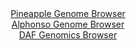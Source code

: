 <div id="Pineapple_Genome_Browser" align="center">
  <a href="https://igv.org/app/?sessionURL=blob:zZNdT9swFIb_iyXQJqX5pA2JhKYAbSkM6FpCWRGKThMntUjsYLvpl_rfd0CbdsMkerFpki_sI9vnfV8_3pKGSsUEJyFxTadtOg4xiJqL5RiquqQ3UFFFwhxKRQ0iaU4l5Skl4ZbkoDTEo694cq51rULLYrpuVcALYSrPhAo2gsNSmamorDNRljATErSQyjqV0AiLFU1rSWdQ1yb29sy2lYEGC8p6LrgSVk15kSzxvuRXKSkoFxVNqkWp2ZuABPWgxszM4Us0GUdpSpW6outBdhJdDaJ7rxtP.52zaXx7MYk7k8MxKzjohaQnXb9SY7.3nkQHbk8MTns30_G3_vooFbPu9wPv_LC7qpmk6sTxneMjO_DdDkbDeEZX_5NrHGxP52q0Gj2MJpvLh3O0LkWsu85LufLovaue_.B8Z5BSpAtkgaRz6YeObXh2x2i7ndbr1Dk2bDvAfKRgJHx8MoiWkD7j9sct0esaiSGKvize4DGIkBmVJGwFtu07QeC2j3zsEzg7Y0sWsvx74fbiUeDbbuS6nSRnpUacs0TxWpnAudmkuVls9kxzeLVREC1XUqyG9G7arM.uIT697PtD8W6WPvrH1m8PiEY_ouifcPcRIaae7QubextkF2Io.w93_Bhxu79OB9eQbjbKs9__Zq8B7RdOLmQFGvdjBZc_eWtAMuAaCw1TbMZKptcTzFEsSei4HmJLUlEK5JDIYvbJNmzDaduff.Pp7Z52PwA-">Pineapple Genome Browser</a>
</div>
<div id="Alphonso_Genome_Browser" align="center">
  <a href="https://igv.org/app/?sessionURL=blob:zZNfa9swFMW_i6BlA8eW7diuDWU4Xd2GbG1oSE1birmxZUeLLbmS7Pwj331a2djLCs3DxkAP0kXSPefopz3qiZCUMxQhx7Q907aRgeSSr2fQtDW5gYZIFJVQS2IgQUoiCMsJivaoBKlgfvdFn1wq1crIsqhqBw2wipvSNaGBHWewlmbOG.uC1zUsuADFhbRGAnpu0aofrMkC2tbUvV3TswpQYEHdLjmT3GoJq7K1vi_7VcoqwnhDsqarFX0VkGk9WmNhlvApTmdxnhMpJ2Q7Ls7jyTi.dy_nj1f.xeP89jqd..npjFYMVCfIOZldxldfh96ElyfO6Lbe0mRUxUm_9FJYn7ifTy83LRVEntuBfTbEoe8GOhrKCrL5n1zrQY91Ph7709VLV5XJt9FVBXyX2vHNNIXV8I..z9DBQDXPO00CypciiGxsuNg3PMcf_JjaZwbGoU5HcIqip2cDKQH5Sm9_2iO1bTUvSJKX7hUdA3FREIGiQYhxYIeh4w0D3Se0D8YedaL.e9Em87swwE7sOH5W0lppmItMslaawJjZ56VZ7Y7Mcijv8SrJ.xdnIYePSbq54aP7EycRARFvpWkg3fz1AbXV92j6J9y9R4ipFsfClu6u1d1DETxM82SrP9q4nExt9tBt_YsNfjOg48IpuWhA6f26opc_ietBUGBKF3oq6YLWVG1TnSNfo8h2XA0uynnNNYlIVIsP2MCG7eGPvwF1D8.H7w--">Alphonso Genome Browser</a>
</div>


<div id="DAF_Genomics_Browser" align="center">
  <a href="https://igv.org/app/?sessionURL=blob:tZFra9swFIb_i6D95Ess32pDGE6XZCFdB8m8bC0lnNmyrc6SHElO2ob89wmvY7BRxqADSUicy_vqPEe0J1JRwVGKsOOFjuchC6lGHNbAupZcAyMKpRW0ilhIkopIwguC0iOqQGnIV1emstG6U6nrllDZNeGC0UI5ynegs5XodUNMqo0dYPAkOByUUwhmkjW40HaN4Eq4UBREKXvkdoTX2wOY42dsO7QkW9a3mg6qW2PCGCudCoxbykvy8Bcj_0HZLPom26yzoX5JHhflOFsusk_.NL.ZR5c3.Yd3mzzanK9pzUH3koyXjGasmLFZ7eNVpe93Xz4u4PN8z2fZmf_2fPrQUUnU2Iu9i2CURGGMThZqRdEbBKhopJd6gRXjCwsHgf189cPIzEAKitLbOwtpCcU3k357RPqxM6CQIrt.YGYhIUsiUWono1HsJQkOg9joJN7JOqJetq9McpavkniEM4wj5yswo1_RdhifEfoz.FoYf.ts9r9iOsMTs5r3Uyp3l9dX4XS.X3aTPngqJ9V9VL.AykIvfq0SkoE2oR_PZzDQGkVGuP5Fxj_dnb4D">DAF Genomics Browser</a>
</div>
